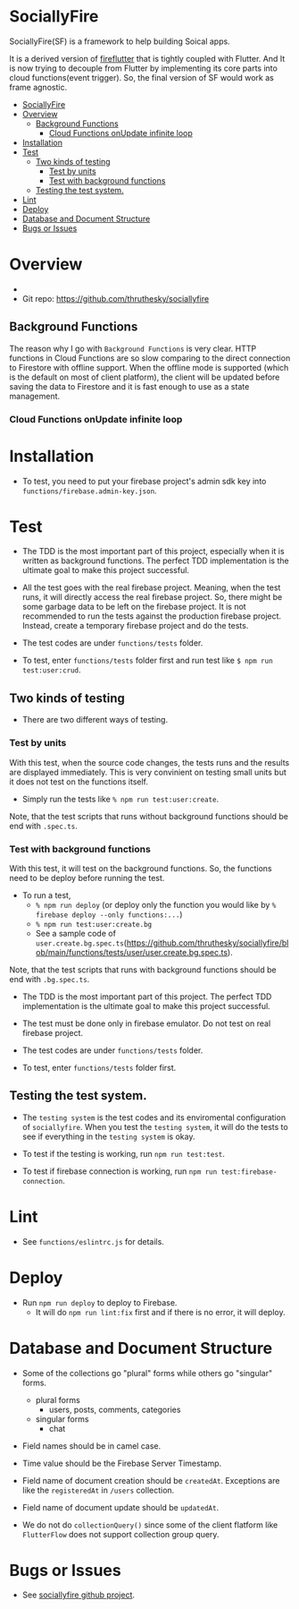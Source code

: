 # SociallyFire

SociallyFire(SF) is a framework to help building Soical apps.

It is a derived version of [fireflutter](https://pub.dev/packages/fireflutter) that is tightly coupled with Flutter.
And It is now trying to decouple from Flutter by implementing its core parts into cloud functions(event trigger). So, the final version of SF would work as frame agnostic.


- [SociallyFire](#sociallyfire)
- [Overview](#overview)
  - [Background Functions](#background-functions)
    - [Cloud Functions onUpdate infinite loop](#cloud-functions-onupdate-infinite-loop)
- [Installation](#installation)
- [Test](#test)
  - [Two kinds of testing](#two-kinds-of-testing)
    - [Test by units](#test-by-units)
    - [Test with background functions](#test-with-background-functions)
  - [Testing the test system.](#testing-the-test-system)
- [Lint](#lint)
- [Deploy](#deploy)
- [Database and Document Structure](#database-and-document-structure)
- [Bugs or Issues](#bugs-or-issues)



# Overview

- 
- Git repo: https://github.com/thruthesky/sociallyfire


## Background Functions

The reason why I go with `Background Functions` is very clear. HTTP functions in Cloud Functions are so slow comparing to the direct connection to Firestore with offline support. When the offline mode is supported (which is the default on most of client platform), the client will be updated before saving the data to Firestore and it is fast enough to use as a state management.



### Cloud Functions onUpdate infinite loop


# Installation

- To test, you need to put your firebase project's admin sdk key into `functions/firebase.admin-key.json`.

# Test

- The TDD is the most important part of this project, especially when it is written as background functions. The perfect TDD implementation is the ultimate goal to make this project successful.

- All the test goes with the real firebase project. Meaning, when the test runs, it will directly access the real firebase project. So, there might be some garbage data to be left on the firebase project. It is not recommended to run the tests against the production firebase project. Instead, create a temporary firebase project and do the tests.

- The test codes are under `functions/tests` folder.

- To test, enter `functions/tests` folder first and run test like `$ npm run test:user:crud`.


## Two kinds of testing

- There are two different ways of testing.

### Test by units

With this test, when the source code changes, the tests runs and the results are displayed immediately.
This is very convinient on testing small units but it does not test on the functions itself.

- Simply run the tests like `% npm run test:user:create`.

Note, that the test scripts that runs without background functions should be end with `.spec.ts`.

### Test with background functions

With this test, it will test on the background functions. So, the functions need to be deploy before running the test.

- To run a test,
  - `% npm run deploy`
  (or deploy only the function you would like by `% firebase deploy --only functions:...`)
  - `% npm run test:user:create.bg`
  - See a sample code of `user.create.bg.spec.ts`(https://github.com/thruthesky/sociallyfire/blob/main/functions/tests/user/user.create.bg.spec.ts).


Note, that the test scripts that runs with background functions should be end with `.bg.spec.ts`.

- The TDD is the most important part of this project. The perfect TDD implementation is the ultimate goal to make this project successful.

- The test must be done only in firebase emulator. Do not test on real firebase project.

- The test codes are under `functions/tests` folder.

- To test, enter `functions/tests` folder first.

## Testing the test system.

- The `testing system` is the test codes and its enviromental configuration of `sociallyfire`. When you test the `testing system`, it will do the tests to see if everything in the `testing system` is okay.

- To test if the testing is working, run `npm run test:test`.

- To test if firebase connection is working, run `npm run test:firebase-connection`.


# Lint

- See `functions/eslintrc.js` for details.

# Deploy

- Run `npm run deploy` to deploy to Firebase.
  - It will do `npm run lint:fix` first and if there is no error, it will deploy.


# Database and Document Structure

- Some of the collections go "plural" forms while others go "singular" forms.
  - plural forms
    - users, posts, comments, categories
  - singular forms
    - chat


- Field names should be in camel case.

- Time value should be the Firebase Server Timestamp.

- Field name of document creation should be `createdAt`. Exceptions are like the `registeredAt` in `/users` collection.
- Field name of document update should be `updatedAt`.

- We do not do `collectionQuery()` since some of the client flatform like `FlutterFlow` does not support collection group query.





# Bugs or Issues

- See [sociallyfire github project](https://github.com/thruthesky/sociallyfire/projects/1).

